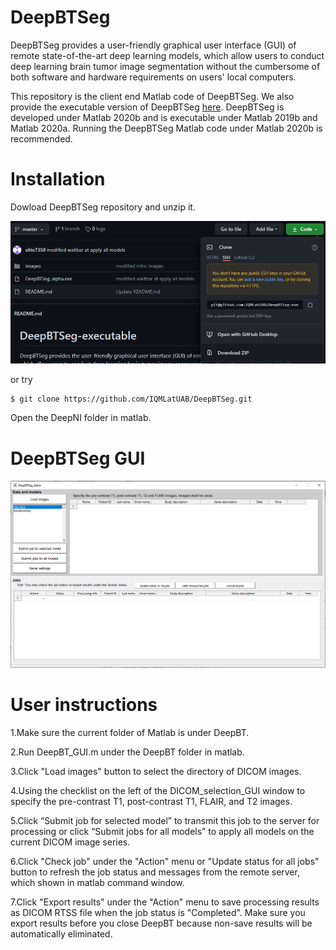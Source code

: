 # DeepBTSeg
DeepBTSeg provides a user-friendly graphical user interface (GUI) of remote state-of-the-art deep learning models, which allow users to conduct deep learning  brain tumor image segmentation without the cumbersome of both software and hardware requirements on users' local computers. 

This repository is the client end Matlab code of DeepBTSeg. We also provide the executable version of DeepBTSeg [here](https://github.com/IQMLatUAB/DeepBTSeg-executable).
 DeepBTSeg is developed under Matlab 2020b and is executable under Matlab 2019b and Matlab 2020a. Running the DeepBTSeg Matlab code under Matlab 2020b is recommended.

# Installation

Dowload DeepBTSeg repository and unzip it.

![](images/9.png)

or try
    
    $ git clone https://github.com/IQMLatUAB/DeepBTSeg.git
Open the DeepNI folder in matlab.

# DeepBTSeg GUI
![](images/DeepBTGUI_whole_window.PNG)
# User instructions
1.Make sure the current folder of Matlab is under DeepBT.

2.Run DeepBT_GUI.m under the DeepBT folder in matlab.

3.Click "Load images" button to select the directory of DICOM images.

4.Using the checklist on the left of the DICOM_selection_GUI window to specify the pre-contrast T1, post-contrast T1, FLAIR, and T2 images.

5.Click “Submit job for selected model” to transmit this job to the server for processing or click “Submit jobs for all models” to apply all models on the current DICOM image series.

6.Click "Check job" under the "Action" menu or "Update status for all jobs" button to refresh the job status and messages from the remote server, which shown in matlab command window.

7.Click "Export results" under the "Action" menu to save processing results as DICOM RTSS file  when the job status is "Completed". Make sure you export results before you close DeepBT  because non-save results will be automatically eliminated.
